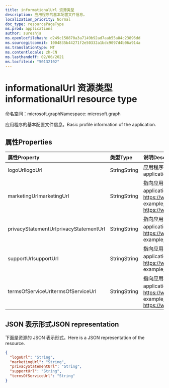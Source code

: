 ```yaml
---
title: informationalUrl 资源类型
description: 应用程序的基本配置文件信息。
localization_priority: Normal
doc_type: resourcePageType
ms.prod: applications
author: sureshja
ms.openlocfilehash: d249c150870a3a7149b92ad7aab55a84c23896dd
ms.sourcegitcommit: 1004835b44271f2e50332a1bdc9097d4b06a914a
ms.translationtype: MT
ms.contentlocale: zh-CN
ms.lasthandoff: 02/06/2021
ms.locfileid: "50132102"
---
```

# <a name="informationalurl-resource-type"></a><span data-ttu-id="87481-103">informationalUrl 资源类型</span><span class="sxs-lookup"><span data-stu-id="87481-103">informationalUrl resource type</span></span>

<span data-ttu-id="87481-104">命名空间：microsoft.graph</span><span class="sxs-lookup"><span data-stu-id="87481-104">Namespace: microsoft.graph</span></span>

<span data-ttu-id="87481-105">应用程序的基本配置文件信息。</span><span class="sxs-lookup"><span data-stu-id="87481-105">Basic profile information of the application.</span></span>

## <a name="properties"></a><span data-ttu-id="87481-106">属性</span><span class="sxs-lookup"><span data-stu-id="87481-106">Properties</span></span>

| <span data-ttu-id="87481-107">属性</span><span class="sxs-lookup"><span data-stu-id="87481-107">Property</span></span> | <span data-ttu-id="87481-108">类型</span><span class="sxs-lookup"><span data-stu-id="87481-108">Type</span></span> | <span data-ttu-id="87481-109">说明</span><span class="sxs-lookup"><span data-stu-id="87481-109">Description</span></span> |
|:---------------|:--------|:----------|
|<span data-ttu-id="87481-110">logoUrl</span><span class="sxs-lookup"><span data-stu-id="87481-110">logoUrl</span></span>|<span data-ttu-id="87481-111">String</span><span class="sxs-lookup"><span data-stu-id="87481-111">String</span></span>|<span data-ttu-id="87481-112">应用程序徽标的 CDN URL，只读。</span><span class="sxs-lookup"><span data-stu-id="87481-112">CDN URL to the application's logo, Read-only.</span></span>|
|<span data-ttu-id="87481-113">marketingUrl</span><span class="sxs-lookup"><span data-stu-id="87481-113">marketingUrl</span></span>|<span data-ttu-id="87481-114">String</span><span class="sxs-lookup"><span data-stu-id="87481-114">String</span></span>| <span data-ttu-id="87481-115">指向应用程序的营销页面的链接。</span><span class="sxs-lookup"><span data-stu-id="87481-115">Link to the application's marketing page.</span></span> <span data-ttu-id="87481-116">例如，https://www.contoso.com/app/marketing</span><span class="sxs-lookup"><span data-stu-id="87481-116">For example, https://www.contoso.com/app/marketing</span></span> |
|<span data-ttu-id="87481-117">privacyStatementUrl</span><span class="sxs-lookup"><span data-stu-id="87481-117">privacyStatementUrl</span></span>|<span data-ttu-id="87481-118">String</span><span class="sxs-lookup"><span data-stu-id="87481-118">String</span></span>| <span data-ttu-id="87481-119">指向应用程序隐私声明的链接。</span><span class="sxs-lookup"><span data-stu-id="87481-119">Link to the application's privacy statement.</span></span> <span data-ttu-id="87481-120">例如，https://www.contoso.com/app/privacy</span><span class="sxs-lookup"><span data-stu-id="87481-120">For example, https://www.contoso.com/app/privacy</span></span> |
|<span data-ttu-id="87481-121">supportUrl</span><span class="sxs-lookup"><span data-stu-id="87481-121">supportUrl</span></span>|<span data-ttu-id="87481-122">String</span><span class="sxs-lookup"><span data-stu-id="87481-122">String</span></span>| <span data-ttu-id="87481-123">指向应用程序的支持页的链接。</span><span class="sxs-lookup"><span data-stu-id="87481-123">Link to the application's support page.</span></span> <span data-ttu-id="87481-124">例如，https://www.contoso.com/app/support</span><span class="sxs-lookup"><span data-stu-id="87481-124">For example, https://www.contoso.com/app/support</span></span> |
|<span data-ttu-id="87481-125">termsOfServiceUrl</span><span class="sxs-lookup"><span data-stu-id="87481-125">termsOfServiceUrl</span></span>|<span data-ttu-id="87481-126">String</span><span class="sxs-lookup"><span data-stu-id="87481-126">String</span></span>| <span data-ttu-id="87481-127">指向应用程序的服务声明条款的链接。</span><span class="sxs-lookup"><span data-stu-id="87481-127">Link to the application's terms of service statement.</span></span> <span data-ttu-id="87481-128">例如，https://www.contoso.com/app/termsofservice</span><span class="sxs-lookup"><span data-stu-id="87481-128">For example, https://www.contoso.com/app/termsofservice</span></span> |

## <a name="json-representation"></a><span data-ttu-id="87481-129">JSON 表示形式</span><span class="sxs-lookup"><span data-stu-id="87481-129">JSON representation</span></span>
<span data-ttu-id="87481-130">下面是资源的 JSON 表示形式。</span><span class="sxs-lookup"><span data-stu-id="87481-130">Here is a JSON representation of the resource.</span></span>

<!-- {
  "blockType": "resource",
  "optionalProperties": [

  ],
  "@odata.type": "microsoft.graph.informationalUrl"
}-->

```json
{
  "logoUrl": "String",
  "marketingUrl": "String",
  "privacyStatementUrl": "String",
  "supportUrl": "String",
  "termsOfServiceUrl": "String"
}

```


<!-- uuid: 8fcb5dbc-d5aa-4681-8e31-b001d5168d79
2015-10-25 14:57:30 UTC -->
<!--
{
  "type": "#page.annotation",
  "description": "informationalUrl resource",
  "keywords": "",
  "section": "documentation",
  "tocPath": "",
  "suppressions": []
}
-->

